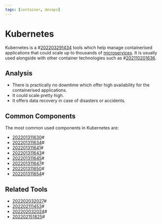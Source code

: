 ```yaml
---
tags: [container, devops]
---
```


# Kubernetes
 
Kubernetes is a #[202203291434](202203291434.md) tools which help manage containerised
applications that could scale up to thousands of
[microservices](https://en.wikipedia.org/wiki/Microservices). It is usually used
alongside with other container technologies such as #[202110201636](202110201636.md).

## Analysis

- There is practically no downtime which offer high availability for the
  containerised applications.
- It could scale pretty high.
- It offers data recovery in case of disasters or accidents.

## Common Components

The most common used components in Kubernetes are:
- [202201311630](202201311630.md)#
- [202201311634](202201311634.md)#
- [202201311641](202201311641.md)#
- [202201311643](202201311643.md)#
- [202201311645](202201311645.md)#
- [202201311647](202201311647.md)#
- [202201311650](202201311650.md)#
- [202201311654](202201311654.md)#

## Related Tools

- [202202032027](202202032027.md)#
- [202202111453](202202111453.md)#
- [202202032024](202202032024.md)#
- [202202151825](202202151825.md)#

